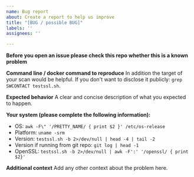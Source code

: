 ```yaml
---
name: Bug report
about: Create a report to help us improve
title: "[BUG / possible BUG]"
labels: ''
assignees: ''

---
```

<!---

_Feel free to remove this line but please stick to the template. We would like to reproduce the bug and therefore need concise information. Depending on the completeness of your information provided we might close your issue otherwise. _
-->

**Before you open an issue please check this repo whether this is a known problem**

**Command line / docker command to reproduce**
In addition the target of your scan would be helpful. If you don't want to disclose it publicly: ``grep SWCONTACT testssl.sh``.


**Expected behavior**
A clear and concise description of what you expected to happen.


**Your system (please complete the following information):**
 - OS: ``awk -F\" '/PRETTY_NAME/ { print $2 }' /etc/os-release``
 - Platform: ``uname -srm``
 - Version: ``testssl.sh -b 2>/dev/null | head -4 | tail -2``
 - Version if running from git repo: ``git log | head -1``
 - OpenSSL: ``testssl.sh -b 2>/dev/null | awk -F':' '/openssl/ { print $2}'``


**Additional context**
Add any other context about the problem here.
